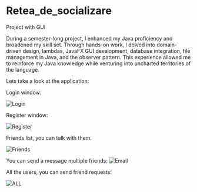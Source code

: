 # Retea_de_socializare

Project with GUI

During a semester-long project, I enhanced my Java proficiency and broadened my skill set. Through hands-on work, I delved into domain-driven design, lambdas, JavaFX GUI development, database integration, file management in Java, and the observer pattern. This experience allowed me to reinforce my Java knowledge while venturing into uncharted territories of the language.

Lets take a look at the application:

Login window:


![Login](https://github.com/Codrut112/Social_Network/assets/118080484/4f893889-b87d-43a3-b01a-0705325b97f6)


Register window: 

![Register](https://github.com/Codrut112/Social_Network/assets/118080484/1f25d941-6075-4fe9-a921-18a48b481b2e)

Friends list, you can talk with them.

![Friends](https://github.com/Codrut112/Social_Network/assets/118080484/622f7cc6-e1a6-4a51-9163-9f4c3559de65)


You can send a message multiple friends:
![Email](https://github.com/Codrut112/Social_Network/assets/118080484/8aab4aae-d790-4635-b665-4fea756d2417)

All the users, you can send friend requests:

![ALL](https://github.com/Codrut112/Social_Network/assets/118080484/bd23d276-6cce-4187-9e27-0bfc5323d8b3)

